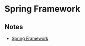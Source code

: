 # Spring Framework

## Notes

- [Spring Framework](https://terry-notes.notion.site/Spring-Framework-48423e6c44f64730a9f0a0564e38d7f6)